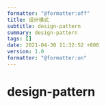 ```yaml
---
formatter: "@formatter:off"
title: 设计模式
subtitle: design-pattern 
summary: design-pattern 
tags: [] 
date: 2021-04-30 11:32:52 +800 
version: 1.0
formatter: "@formatter:on"
---
```


# design-pattern